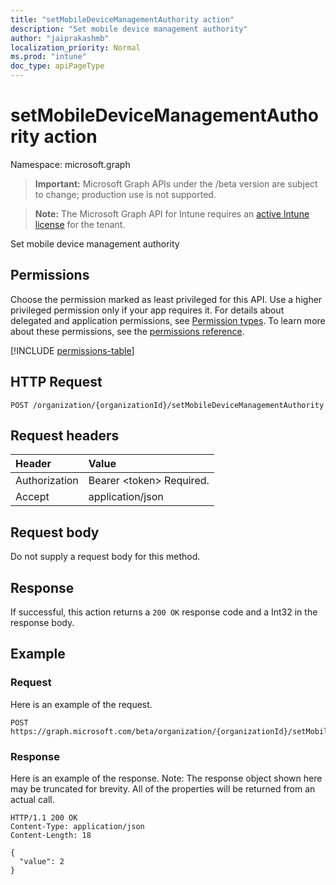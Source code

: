 ```yaml
---
title: "setMobileDeviceManagementAuthority action"
description: "Set mobile device management authority"
author: "jaiprakashmb"
localization_priority: Normal
ms.prod: "intune"
doc_type: apiPageType
---
```


# setMobileDeviceManagementAuthority action

Namespace: microsoft.graph

> **Important:** Microsoft Graph APIs under the /beta version are subject to change; production use is not supported.

> **Note:** The Microsoft Graph API for Intune requires an [active Intune license](https://go.microsoft.com/fwlink/?linkid=839381) for the tenant.

Set mobile device management authority

## Permissions
Choose the permission marked as least privileged for this API. Use a higher privileged permission only if your app requires it. For details about delegated and application permissions, see [Permission types](/graph/permissions-overview#permission-types). To learn more about these permissions, see the [permissions reference](/graph/permissions-reference).

<!-- { "blockType": "permissions", "name": "intune_onboarding_organization_setmobiledevicemanagementauthority" } -->
[!INCLUDE [permissions-table](../includes/permissions/intune-onboarding-organization-setmobiledevicemanagementauthority-permissions.md)]

## HTTP Request
<!-- {
  "blockType": "ignored"
}
-->
``` http
POST /organization/{organizationId}/setMobileDeviceManagementAuthority
```

## Request headers
|Header|Value|
|:---|:---|
|Authorization|Bearer &lt;token&gt; Required.|
|Accept|application/json|

## Request body
Do not supply a request body for this method.

## Response
If successful, this action returns a `200 OK` response code and a Int32 in the response body.

## Example

### Request
Here is an example of the request.
``` http
POST https://graph.microsoft.com/beta/organization/{organizationId}/setMobileDeviceManagementAuthority
```

### Response
Here is an example of the response. Note: The response object shown here may be truncated for brevity. All of the properties will be returned from an actual call.
``` http
HTTP/1.1 200 OK
Content-Type: application/json
Content-Length: 18

{
  "value": 2
}
```
